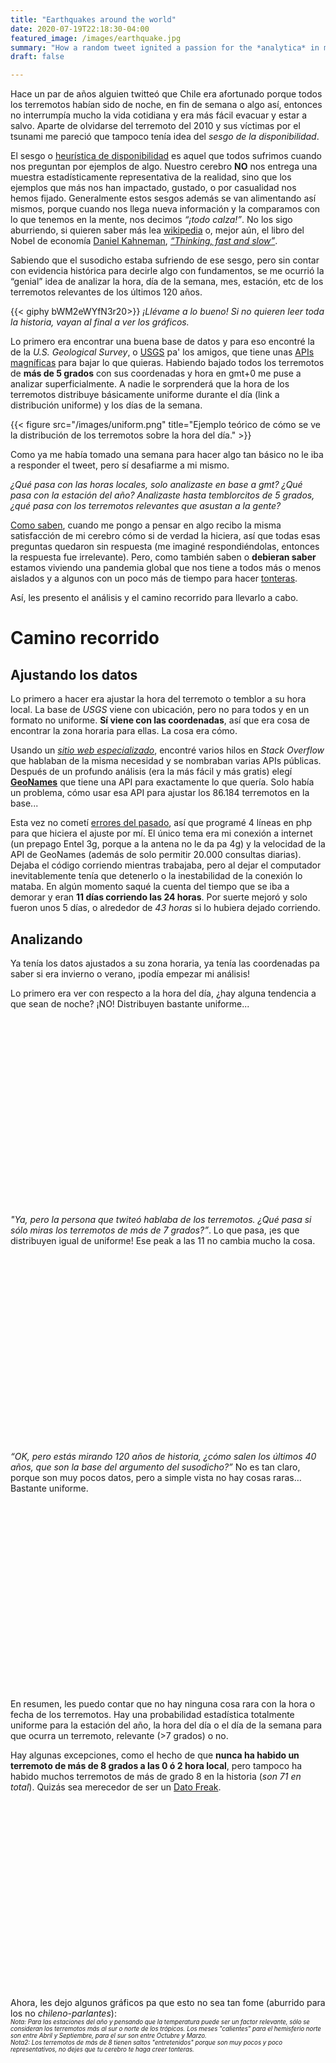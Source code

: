 ```yaml
---
title: "Earthquakes around the world"
date: 2020-07-19T22:18:30-04:00
featured_image: /images/earthquake.jpg
summary: "How a random tweet ignited a passion for the *analytica* in my heart. The findings of analyzing 86K+ earthquakes."
draft: false

---
```


<link rel="stylesheet" href="https://cdnjs.cloudflare.com/ajax/libs/Chart.js/2.9.3/Chart.min.css" integrity="sha512-/zs32ZEJh+/EO2N1b0PEdoA10JkdC3zJ8L5FTiQu82LR9S/rOQNfQN7U59U9BC12swNeRAz3HSzIL2vpp4fv3w==" crossorigin="anonymous" />

Hace un par de años alguien twitteó que Chile era afortunado porque todos los terremotos habían sido de noche, en fin de semana o algo así, entonces no interrumpía mucho la vida cotidiana y era más fácil evacuar y estar a salvo. Aparte de olvidarse del terremoto del 2010 y sus víctimas por el tsunami me pareció que tampoco tenía idea del *sesgo de la disponibilidad*.

El sesgo o [heurística de disponibilidad](https://es.wikipedia.org/wiki/Heur%C3%ADstica_de_disponibilidad) es aquel que todos sufrimos cuando nos preguntan por ejemplos de algo. Nuestro cerebro **NO** nos entrega una muestra estadísticamente representativa de la realidad, sino que los ejemplos que más nos han impactado, gustado, o por casualidad nos hemos fijado. Generalmente estos sesgos además se van alimentando así mismos, porque cuando nos llega nueva información y la comparamos con lo que tenemos en la mente, nos decimos *“¡todo calza!”*. No los sigo aburriendo, si quieren saber más lea [wikipedia](https://es.wikipedia.org/wiki/Heur%C3%ADstica_de_disponibilidad) o, mejor aún, el libro del Nobel de economía [Daniel Kahneman](https://en.wikipedia.org/wiki/Daniel_Kahneman), *[“Thinking, fast and slow”](https://www.amazon.com/Thinking-Fast-Slow-Daniel-Kahneman/dp/0374533555)*.

Sabiendo que el susodicho estaba sufriendo de ese sesgo, pero sin contar con evidencia histórica para decirle algo con fundamentos, se me ocurrió la “genial” idea de analizar la hora, día de la semana, mes, estación, etc de los terremotos relevantes de los últimos 120 años.

{{< giphy bWM2eWYfN3r20>}}
*¡Llévame a lo bueno! Si no quieren leer toda la historia, vayan al final a ver los gráficos.*

Lo primero era encontrar una buena base de datos y para eso encontré la de la *U.S. Geological Survey*, o [USGS](https://www.usgs.gov/) pa' los amigos, que tiene unas [APIs magníficas](https://www.usgs.gov/products/data-and-tools/apis) para bajar lo que quieras. Habiendo bajado todos los terremotos de **más de 5 grados** con sus coordenadas y hora en gmt+0 me puse a analizar superficialmente. A nadie le sorprenderá que la hora de los terremotos distribuye básicamente uniforme durante el día (link a distribución uniforme) y los días de la semana.

{{< figure src="/images/uniform.png" title="Ejemplo teórico de cómo se ve la distribución de los terremotos sobre la hora del día." >}}

Como ya me había tomado una semana para hacer algo tan básico no le iba a responder el tweet, pero sí desafiarme a mi mismo.

*¿Qué pasa con las horas locales, solo analizaste en base a gmt? ¿Qué pasa con la estación del año? Analizaste hasta temblorcitos de 5 grados, ¿qué pasa con los terremotos relevantes que asustan a la gente?*

[Como saben](/2020/toilet-paper/), cuando me pongo a pensar en algo recibo la misma satisfacción de mi cerebro cómo si de verdad la hiciera, así que todas esas preguntas quedaron sin respuesta (me imaginé respondiéndolas, entonces la respuesta fue irrelevante). Pero, como también saben o **debieran saber** estamos viviendo una pandemia global que nos tiene a todos más o menos aislados y a algunos con un poco más de tiempo para hacer [tonteras](http://toiletpaperorientation.org/).

Así, les presento el análisis y el camino recorrido para llevarlo a cabo.

Camino recorrido
==
Ajustando los datos
--

Lo primero a hacer era ajustar la hora del terremoto o temblor a su hora local. La base de *USGS* viene con ubicación, pero no para todos y en un formato no uniforme. **Sí viene con las coordenadas**, así que era cosa de encontrar la zona horaria para ellas. La cosa era cómo.

Usando un *[sitio web especializado](http://google.com/)*, encontré varios hilos en *Stack Overflow* que hablaban de la misma necesidad y se nombraban varias APIs públicas. Después de un profundo análisis (era la más fácil y más gratis) elegí **[GeoNames](https://www.geonames.org/export/)** que tiene una API para exactamente lo que quería. Solo había un problema, cómo usar esa API para ajustar los 86.184 terremotos en la base...

Esta vez no cometí [errores del pasado](/2020/toilet-paper/), así que programé 4 líneas en php para que hiciera el ajuste por mí. El único tema era mi conexión a internet (un prepago Entel 3g, porque a la antena no le da pa 4g) y la velocidad de la API de GeoNames (además de solo permitir 20.000 consultas diarias). Dejaba el código corriendo mientras trabajaba, pero al dejar el computador inevitablemente tenía que detenerlo o la inestabilidad de la conexión lo mataba. En algún momento saqué la cuenta del tiempo que se iba a demorar y eran **11 días corriendo las 24 horas**. Por suerte mejoró y solo fueron unos 5 días, o alrededor de *43 horas* si lo hubiera dejado corriendo.

Analizando
--

Ya tenía los datos ajustados a su zona horaria, ya tenía las coordenadas pa saber si era invierno o verano, ¡podía empezar mi análisis!

Lo primero era ver con respecto a la hora del día, ¿hay alguna tendencia a que sean de noche? ¡NO! Distribuyen bastante uniforme...
<div style="height: 300px">
    <canvas id="allTimes" width="400" height="400"></canvas>
</div>

*"Ya, pero la persona que twiteó hablaba de los terremotos. ¿Qué pasa si sólo miras los terremotos de más de 7 grados?”*. Lo que pasa, ¡es que distribuyen igual de uniforme! Ese peak a las 11 no cambia mucho la cosa.
<div style="height: 300px">
    <canvas id="7Times" width="400" height="400"></canvas>
</div>

*“OK, pero estás mirando 120 años de historia, ¿cómo salen los últimos 40 años, que son la base del argumento del susodicho?”* No es tan claro, porque son muy pocos datos, pero a simple vista no hay cosas raras… Bastante uniforme.
<div style="height: 300px">
    <canvas id="7Times40" width="400" height="400"></canvas>
</div>

En resumen, les puedo contar que no hay ninguna cosa rara con la hora o fecha de los terremotos. Hay una probabilidad estadística totalmente uniforme para la estación del año, la hora del día o el día de la semana para que ocurra un terremoto, relevante (>7 grados) o no.

Hay algunas excepciones, como el hecho de que **nunca ha habido un terremoto de más de 8 grados a las 0 ó 2 hora local**, pero tampoco ha habido muchos terremotos de más de grado 8 en la historia (*son 71 en total*). Quizás sea merecedor de ser un [Dato Freak](https://www.datosfreak.org/).
<div style="height: 300px">
    <canvas id="8Times" width="400" height="400"></canvas>
</div>

Ahora, les dejo algunos gráficos pa que esto no sea tan fome (aburrido para los no *chileno-parlantes*):
</br>*<sub><sup>Nota: Para las estaciones del año y pensando que la temperatura puede ser un factor relevante, sólo se consideran los terremotos más al sur o norte de los trópicos. Los meses "calientes" para el hemisferio norte son entre Abril y Septiembre, para el sur son entre Octubre y Marzo.</sub></sup>*
</br>*<sub><sup>Nota2: Los terremotos de más de 8 tienen saltos "entretenidos" porque son muy pocos y poco representativos, no dejes que tu cerebro te haga creer tonteras. </sub></sup>*
<div style="height: 300px">
    <canvas id="month" width="400" height="400"></canvas>
</div>
<div style="height: 300px">
    <canvas id="month8" width="400" height="400"></canvas>
</div>
<div style="height: 300px">
    <canvas id="monthnh" width="400" height="400"></canvas>
</div>
<div style="height: 300px">
    <canvas id="monthsh" width="400" height="400"></canvas>
</div>
<div style="height: 300px">
    <canvas id="weeks" width="400" height="400"></canvas>
</div>
<div style="height: 300px">
    <canvas id="weekday" width="400" height="400"></canvas>
</div>
<div style="height: 300px">
    <canvas id="seasons" width="400" height="400"></canvas>
</div>

Conclusiones y futuros desarrollos
--
En conclusión, **no hay evidencia suficiente que indique una correlación entre la hora del día, el día de la semana, el mes del año o la estación y la ocurrencia de un terremoto**.

*¿Queda alguna pregunta por hacer? ¿Algún gráfico que sea fácil de hacer y pueda subir acá? ¿Algún análisis que falte?* Por ejemplo, *¡cómo variaron las temperaturas del día anterior, el día del terremoto y el día siguiente!* Mi intuición es que **no habrá nada relevante**. Puedes recrear los pasos de este post y responder esas preguntas tú mismo.

<script src="https://cdnjs.cloudflare.com/ajax/libs/Chart.js/2.9.3/Chart.bundle.min.js" integrity="sha512-vBmx0N/uQOXznm/Nbkp7h0P1RfLSj0HQrFSzV8m7rOGyj30fYAOKHYvCNez+yM8IrfnW0TCodDEjRqf6fodf/Q==" crossorigin="anonymous" type="text/javascript"></script>

<script type="text/javascript">
var ctx = document.getElementById('allTimes').getContext('2d');
var myChart = new Chart(ctx, {
    type: 'bar',
    data: {
        labels: ['0','1','2','3','4','5','6','7','8','9','10','11','12','13','14','15','16','17','18','19','20','21','22','23'],
        datasets: [{
            label: 'Earthquakes per local hour',
            data: [3574,3546,3596,3633,3741,3650,3503,3632,3556,3624,3610,3629,3572,3676,3511,3519,3604,3487,3594,3556,3578,3530,3583,3680],
            backgroundColor: 'rgba(255, 99, 132, 0.2)',
            borderColor: 'rgba(255, 99, 132, 1)',
            borderWidth: 1
        }]
    },
    options: {
        maintainAspectRatio: false,
        scales: {
            yAxes: [{
                ticks: {
                    beginAtZero: true
                }
            }]
        }
    }
});
var ctx2 = document.getElementById('7Times').getContext('2d');
var myChart2 = new Chart(ctx2, {
    type: 'bar',
    data: {
        labels: ['0','1','2','3','4','5','6','7','8','9','10','11','12','13','14','15','16','17','18','19','20','21','22','23'],
        datasets: [{
            label: 'Earthquakes per local hour, mag 7 and above',
            data: [48,38,45,48,53,47,37,43,44,40,41,69,46,47,47,41,46,55,45,42,43,37,42,54],
            backgroundColor: 'rgba(54, 162, 235, 0.2)',
            borderColor: 'rgba(54, 162, 235, 1)',
            borderWidth: 1
        }]
    },
    options: {
        maintainAspectRatio: false,
        scales: {
            yAxes: [{
                ticks: {
                    beginAtZero: true
                }
            }]
        }
    }
});

var ctx3 = document.getElementById('7Times40').getContext('2d');
var myChart3 = new Chart(ctx3, {
    type: 'bar',
    data: {
        labels: ['0','1','2','3','4','5','6','7','8','9','10','11','12','13','14','15','16','17','18','19','20','21','22','23'],
        datasets: [{
            label: 'Earthquakes per local hour, mag 7 and above, last 40 years',
            data: [14,19,14,19,20,17,14,23,16,8,13,31,19,23,20,20,16,23,24,19,20,16,14,29],
            backgroundColor: 'rgba(255, 206, 86, 0.2)',
            borderColor: 'rgba(255, 206, 86, 1)',
            borderWidth: 1
        }]
    },
    options: {
        maintainAspectRatio: false,
        scales: {
            yAxes: [{
                ticks: {
                    beginAtZero: true
                }
            }]
        }
    }
});
var ctx4 = document.getElementById('8Times').getContext('2d');
var myChart4 = new Chart(ctx4, {
    type: 'bar',
    data: {
        labels: ['0','1','2','3','4','5','6','7','8','9','10','11','12','13','14','15','16','17','18','19','20','21','22','23'],
        datasets: [{
            label: 'Earthquakes per local hour, mag 8 and above',
            data: [0,4,0,4,7,2,2,4,1,3,4,6,1,2,6,2,4,1,4,3,4,3,1,3],
            backgroundColor: 'rgba(75, 192, 192, 0.2)',
            borderColor: 'rgba(75, 192, 192, 1)',
            borderWidth: 1
        }]
    },
    options: {
        maintainAspectRatio: false,
        scales: {
            yAxes: [{
                ticks: {
                    beginAtZero: true
                }
            }]
        }
    }
});
var cmonth = document.getElementById('month').getContext('2d');
var month = new Chart(cmonth, {
    type: 'bar',
    data: {
        labels: ['January','February','March','April','May','June','July','August','September','October','November','December'],
        datasets: [{
            label: 'Earthquakes per month',
            data: [7409,6818,7810,7007,6901,6755,7069,7169,7032,7251,7346,7617],
            backgroundColor: 'rgba(153, 102, 255, 0.2)',
            borderColor: 'rgba(153, 102, 255, 1)',
            borderWidth: 1
        }]
    },
    options: {
        maintainAspectRatio: false,
        scales: {
            yAxes: [{
                ticks: {
                    beginAtZero: true
                }
            }]
        }
    }
});
var cmonth8 = document.getElementById('month8').getContext('2d');
var month8 = new Chart(cmonth8, {
    type: 'bar',
    data: {
        labels: ['January','February','March','April','May','June','July','August','September','October','November','December'],
        datasets: [{
            label: 'Earthquakes magnitude 8 and above per month',
            data: [3,5,7,8,8,4,2,8,8,3,7,8],
            backgroundColor: 'rgba(255, 159, 64, 0.2)',
            borderColor: 'rgba(255, 159, 64, 1)',
            borderWidth: 1
        }]
    },
    options: {
        maintainAspectRatio: false,
        scales: {
            yAxes: [{
                ticks: {
                    beginAtZero: true
                }
            }]
        }
    }
});
var cmonthnh = document.getElementById('monthnh').getContext('2d');
var monthnh = new Chart(cmonthnh, {
    type: 'bar',
    data: {
        labels: ['January','February','March','April','May','June','July','August','September','October','November','December'],
        datasets: [{
            label: 'Earthquakes magnitude 8 and above per month, Northern Hemisphere',
            data: [2,2,6,4,2,1,1,4,4,2,5,5],
            backgroundColor: 'rgba(255, 99, 132, 0.2)',
            borderColor: 'rgba(255, 99, 132, 1)',
            borderWidth: 1
        }]
    },
    options: {
        maintainAspectRatio: false,
        scales: {
            yAxes: [{
                ticks: {
                    beginAtZero: true
                }
            }]
        }
    }
});
var cmonthsh = document.getElementById('monthsh').getContext('2d');
var monthsh = new Chart(cmonthsh, {
    type: 'bar',
    data: {
        labels: ['January','February','March','April','May','June','July','August','September','October','November','December'],
        datasets: [{
            label: 'Earthquakes magnitude 8 and above per month, Southern Hemisphere',
            data: [1,3,1,4,6,3,1,4,4,1,2,3],
            backgroundColor: 'rgba(54, 162, 235, 0.2)',
            borderColor: 'rgba(54, 162, 235, 1)',
            borderWidth: 1
        }]
    },
    options: {
        maintainAspectRatio: false,
        scales: {
            yAxes: [{
                ticks: {
                    beginAtZero: true
                }
            }]
        }
    }
});
var cweeks = document.getElementById('weeks').getContext('2d');
var weeks = new Chart(cweeks, {
    type: 'bar',
    data: {
        labels: [1,2,3,4,5,6,7,8,9,10,11,12,13,14,15,16,17,18,19,20,21,22,23,24,25,26,27,28,29,30,31,32,33,34,35,36,37,38,39,40,41,42,43,44,45,46,47,48,49,50,51,52],
        datasets: [{
            label: 'Earthquakes per week',
            data: [1700,1613,1676,1703,1686,1649,1584,1773,1690,1990,1702,1720,1823,1526,1737,1606,1436,1608,1588,1598,1495,1485,1632,1662,1534,1554,1454,1581,1690,1644,1606,1658,1758,1552,1616,1666,1640,1594,1672,1778,1489,1661,1577,1564,1745,1806,1787,1581,1720,1567,1797,1396],
            backgroundColor: 'rgba(255, 206, 86, 0.2)',
            borderColor: 'rgba(255, 206, 86, 1)',
            borderWidth: 1
        }]
    },
    options: {
        maintainAspectRatio: false,
        scales: {
            yAxes: [{
                ticks: {
                    beginAtZero: true
                }
            }]
        }
    }
});
var cweekday = document.getElementById('weekday').getContext('2d');
var weekday = new Chart(cweekday, {
    type: 'bar',
    data: {
        labels: ['Monday','Tuesday','Wednesday','Thursday','Friday','Saturday','Sunday'],
        datasets: [{
            label: 'Earthquakes per weekday',
            data: [12145,12449,12272,12255,12563,12339,12161],
            backgroundColor: 'rgba(75, 192, 192, 0.2)',
            borderColor: 'rgba(75, 192, 192, 1)',
            borderWidth: 1
        }]
    },
    options: {
        maintainAspectRatio: false,
        scales: {
            yAxes: [{
                ticks: {
                    beginAtZero: true
                }
            }]
        }
    }
});
var cseasons = document.getElementById('seasons').getContext('2d');
var season = new Chart(cseasons, {
    type: 'bar',
    data: {
        labels: ['Frío Norte','Calor Norte','Frío Sur','Calor Sur'],
        datasets: [{
            label: 'Earthquakes per "Season" and Hemisphere',
            data: [12346,11308,7123,7400],
            backgroundColor: 'rgba(153, 102, 255, 0.2)',
            borderColor: 'rgba(153, 102, 255, 1)',
            borderWidth: 1
        }]
    },
    options: {
        maintainAspectRatio: false,
        scales: {
            yAxes: [{
                ticks: {
                    beginAtZero: true
                }
            }]
        }
    }
});
</script>
